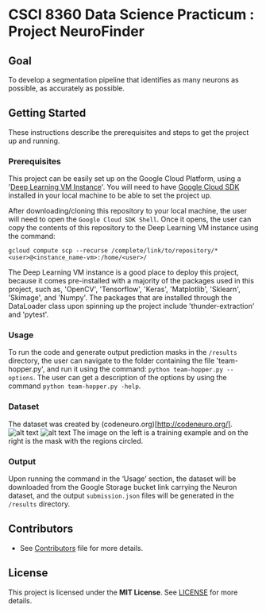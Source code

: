 # CSCI 8360 Data Science Practicum : Project NeuroFinder

  ## Goal
  To develop a segmentation pipeline that identifies as many neurons as possible, as accurately as possible.
  
  ## Getting Started
  These instructions describe the prerequisites and steps to get the project up and running.

  ### Prerequisites
  This project can be easily set up on the Google Cloud Platform, using a '[Deep Learning VM Instance](https://console.cloud.google.com/marketplace/details/click-to-deploy-images/deeplearning)'. You will need to have [Google Cloud SDK](https://cloud.google.com/sdk/install) installed in your local machine to be able to set the project up.

  After downloading/cloning this repository to your local machine, the user will need to open the `Google Cloud SDK Shell`. Once it opens, the user can copy the contents of this repository to the Deep Learning VM instance using the command:

  `gcloud compute scp --recurse /complete/link/to/repository/* <user>@<instance_name-vm>:/home/<user>/`

  The Deep Learning VM instance is a good place to deploy this project, because it comes pre-installed with a majority of the packages used in this project, such as, 'OpenCV', 'Tensorflow', 'Keras', 'Matplotlib', 'Sklearn', 'Skimage', and 'Numpy'. The packages that are installed through the DataLoader class upon spinning up the project include 'thunder-extraction' and 'pytest'.

  ### Usage
  To run the code and generate output prediction masks in the `/results` directory, the user can navigate to the folder containing the file 'team-hopper.py', and run it using the command: `python team-hopper.py --options`. The user can get a description of the options by using the command `python team-hopper.py -help`.
  
  ### Dataset
  The dataset was created by (codeneuro.org)[http://codeneuro.org/]. 
  ![alt text](http://url/to/img.png) ![alt text](http://url/to/img.png)
  The image on the left is a training example and on the right is the mask with the regions circled.
  
  ### Output
  Upon running the command in the ‘Usage’ section, the dataset will be downloaded from the Google Storage bucket link carrying the Neuron dataset, and the output `submission.json` files will be generated in the `/results` directory.

  ## Contributors
* See [Contributors](CONTRIBUTORS.md) file for more details.

## License
This project is licensed under the **MIT License**. See [LICENSE](LICENSE) for more details.
